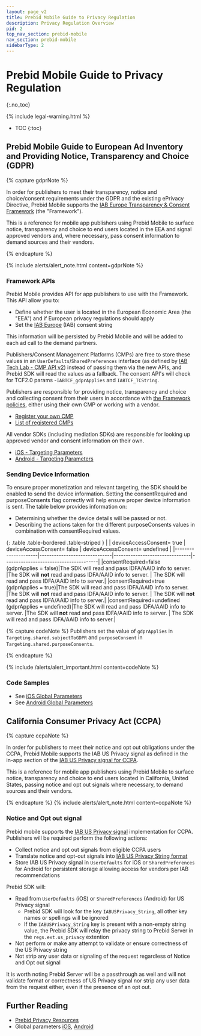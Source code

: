 ```yaml
---
layout: page_v2
title: Prebid Mobile Guide to Privacy Regulation
description: Privacy Regulation Overview
pid: 2
top_nav_section: prebid-mobile
nav_section: prebid-mobile
sidebarType: 2
---
```


# Prebid Mobile Guide to Privacy Regulation
{:.no_toc}

{% include legal-warning.html %}

- TOC
{:toc}

## Prebid Mobile Guide to European Ad Inventory and Providing Notice, Transparency and Choice (GDPR)

{% capture gdprNote %}

In order for publishers to meet their transparency, notice and choice/consent requirements under the GDPR and the existing ePrivacy Directive, Prebid Mobile supports the [IAB Europe Transparency & Consent Framework](https://www.iab.com/topics/consumer-privacy/gdpr/) (the "Framework").  

This is a reference for mobile app publishers using Prebid Mobile to surface notice, transparency and choice to end users located in the EEA and signal approved vendors and, where necessary, pass consent information to demand sources and their vendors.  

{% endcapture %}

{% include alerts/alert_note.html content=gdprNote %}

### Framework APIs

Prebid Mobile provides API for app publishers to use with the Framework. This API allow you to:

- Define whether the user is located in the European Economic Area (the "EEA") and if European privacy regulations should apply
- Set the [IAB Europe](https://www.iabeurope.eu/) (IAB) consent string

This information will be persisted by Prebid Mobile and will be added to each ad call to the demand partners.

Publishers/Consent Management Platforms (CMPs) are free to store these values in an `UserDefaults`/`SharedPreferences` interface (as defined by [IAB Tech Lab - CMP API v2](https://github.com/InteractiveAdvertisingBureau/GDPR-Transparency-and-Consent-Framework/blob/master/TCFv2/IAB%20Tech%20Lab%20-%20CMP%20API%20v2.md)) instead of passing them via the new APIs, and Prebid SDK will read the values as a fallback. The consent API's will check for TCF2.0 params -`IABTCF_gdprApplies` and `IABTCF_TCString`.

Publishers are responsible for providing notice, transparency and choice and collecting consent from their users in accordance with [the Framework policies](https://www.iab.com/topics/consumer-privacy/gdpr/), either using their own CMP or working with a vendor.

- [Register your own CMP](https://register.consensu.org/CMP)
- [List of registered CMPs](https://iabeurope.eu/cmp-list/)

All vendor SDKs (including mediation SDKs) are responsible for looking up approved vendor and consent information on their own.

- [iOS - Targeting Parameters](/prebid-mobile/pbm-api/ios/pbm-targeting-ios.html)
- [Android - Targeting Parameters](/prebid-mobile/pbm-api/android/pbm-targeting-android.html)

### Sending Device Information

To ensure proper monetization and relevant targeting, the SDK should be enabled to send the device information. Setting the consentRequired and purposeConsents flag correctly will help ensure proper device information is sent. The table below provides information on:

- Determining whether the device details will be passed or not.
- Describing the actions taken for the different purposeConsents values in combination with consentRequired values.

{: .table .table-bordered .table-striped }
|                     | deviceAccessConsent= true    | deviceAccessConsent= false     | deviceAccessConsent= undefined        |
|---------------------|------------------------------|--------------------------------|---------------------------------------|
|consentRequired=false<br>(gdprApplies = false)|The SDK will read and pass IDFA/AAID info to server. |The SDK will **not** read and pass IDFA/AAID info to server. | The SDK will read and pass IDFA/AAID info to server.|
|consentRequired=true<br>(gdprApplies = true)|The SDK will read and pass IDFA/AAID info to server. |The SDK will **not** read and pass IDFA/AAID info to server. | The SDK will **not** read and pass IDFA/AAID info to server.|
|consentRequired=undefined<br>(gdprApplies = undefined)|The SDK will read and pass IDFA/AAID info to server. |The SDK will **not** read and pass IDFA/AAID info to server. | The SDK will read and pass IDFA/AAID info to server.|

{% capture codeNote %}
  Publishers set the value of `gdprApplies` in `Targeting.shared.subjectToGDPR` and `purposeConsent` in `Targeting.shared.purposeConsents`.

  {% endcapture %}

{% include /alerts/alert_important.html content=codeNote %}

### Code Samples

- See [iOS Global Parameters](/prebid-mobile/pbm-api/ios/pbm-targeting-ios.html)
- See [Android Global Parameters](/prebid-mobile/pbm-api/android/pbm-targeting-android.html)

## California Consumer Privacy Act (CCPA)

{% capture ccpaNote %}

In order for publishers to meet their notice and opt out obligations under the CCPA,
Prebid Mobile supports the IAB US Privacy signal as defined in the in-app section of the [IAB US Privacy signal for CCPA](https://iabtechlab.com/standards/ccpa/).  

This is a reference for mobile app publishers using Prebid Mobile to surface notice, transparency and choice to end users located in California, United States, passing notice and opt out signals where necessary, to demand sources and their vendors.

{% endcapture %}
{% include alerts/alert_note.html content=ccpaNote %}

### Notice and Opt out signal

Prebid mobile supports the [IAB US Privacy signal](https://iabtechlab.com/standards/ccpa/) implementation for CCPA. Publishers will be required perform the following actions:

- Collect notice and opt out signals from eligible CCPA users
- Translate notice and opt-out signals into [IAB US Privacy String format](https://iabtechlab.com/standards/ccpa/)
- Store IAB US Privacy signal in `UserDefaults` for iOS or `SharedPreferences` for Android for persistent storage allowing access for vendors per IAB recommendations

Prebid SDK will:

- Read from `UserDefaults` (iOS) or `SharedPreferences` (Android) for US Privacy signal
  - Prebid SDK will look for the key `IABUSPrivacy_String`, all other key names or spellings will be ignored
  - If the `IABUSPrivacy_String` key is present with a non-empty string value, the Prebid SDK will relay the privacy string to Prebid Server in the `regs.ext.us_privacy` extention
- Not perform or make any attempt to validate or ensure correctness of the US Privacy string
- Not strip any user data or signaling of the request regardless of Notice and Opt out signal

It is worth noting Prebid Server will be a passthrough as well and will not validate format or correctness of US Privacy signal nor strip any user data from the request either, even if the presence of an opt out.

## Further Reading

- [Prebid Privacy Resources](/support/privacy-resources.html)
- Global parameters [iOS](/prebid-mobile/pbm-api/ios/pbm-targeting-ios.html), [Android](/prebid-mobile/pbm-api/android/pbm-targeting-android.html)
